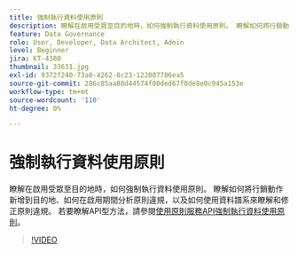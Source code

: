 ```yaml
---
title: 強制執行資料使用原則
description: 瞭解在啟用受眾至目的地時，如何強制執行資料使用原則。 瞭解如何將行銷動作新增到目的地、如何在啟用期間分析原則違規，以及如何使用資料譜系來瞭解和修正原則違規。
feature: Data Governance
role: User, Developer, Data Architect, Admin
level: Beginner
jira: KT-4380
thumbnail: 33631.jpg
exl-id: 9372f240-73a0-4262-8c23-122007786ea5
source-git-commit: 286c85aa88d44574f00ded67f0de8e0c945a153e
workflow-type: tm+mt
source-wordcount: '110'
ht-degree: 0%

---
```


# 強制執行資料使用原則

瞭解在啟用受眾至目的地時，如何強制執行資料使用原則。 瞭解如何將行銷動作新增到目的地、如何在啟用期間分析原則違規，以及如何使用資料譜系來瞭解和修正原則違規。 若要瞭解API型方法，請參閱[使用原則服務API強制執行資料使用原則](https://experienceleague.adobe.com/docs/experience-platform/data-governance/enforcement/api-enforcement.html?lang=zh-Hant)。

>[!VIDEO](https://video.tv.adobe.com/v/33631?learn=on&enablevpops)